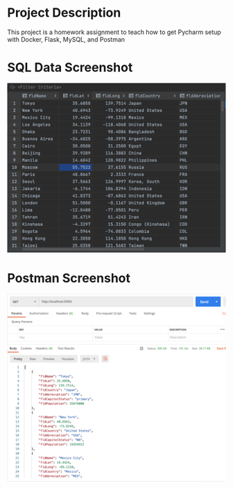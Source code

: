 # Project Description
This project is a homework assignment to teach how to get Pycharm setup with Docker, Flask, MySQL, and Postman

# SQL Data Screenshot
![Pycharm Data query](screenshots/Database.png)

# Postman Screenshot
![Postman request output](screenshots/Postman.png)